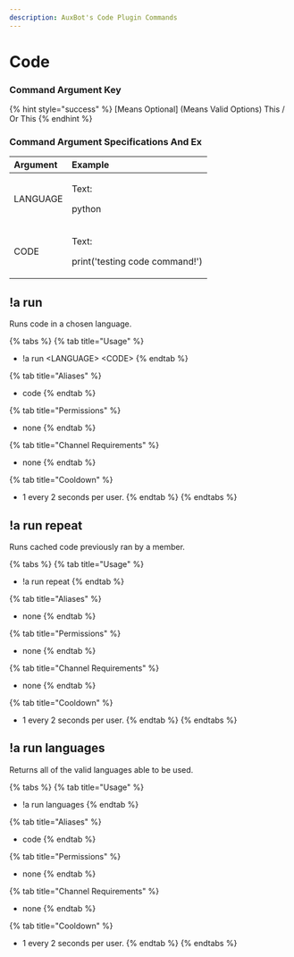 ```yaml
---
description: AuxBot's Code Plugin Commands
---
```


# Code

### Command Argument Key

{% hint style="success" %}
\[Means Optional\] \(Means Valid Options\) This / Or This
{% endhint %}

### Command Argument Specifications And Ex

<table>
  <thead>
    <tr>
      <th style="text-align:left">Argument</th>
      <th style="text-align:left">Example</th>
    </tr>
  </thead>
  <tbody>
    <tr>
      <td style="text-align:left">LANGUAGE</td>
      <td style="text-align:left">
        <p>Text:</p>
        <p>python</p>
      </td>
    </tr>
    <tr>
      <td style="text-align:left">CODE</td>
      <td style="text-align:left">
        <p>Text:</p>
        <p>print(&apos;testing code command!&apos;)</p>
      </td>
    </tr>
  </tbody>
</table>

## !a run

Runs code in a chosen language.

{% tabs %}
{% tab title="Usage" %}
* !a run &lt;LANGUAGE&gt; &lt;CODE&gt;
{% endtab %}

{% tab title="Aliases" %}
* code
{% endtab %}

{% tab title="Permissions" %}
* none
{% endtab %}

{% tab title="Channel Requirements" %}
* none
{% endtab %}

{% tab title="Cooldown" %}
* 1 every 2 seconds per user.
{% endtab %}
{% endtabs %}

## !a run repeat

Runs cached code previously ran by a member.

{% tabs %}
{% tab title="Usage" %}
* !a run repeat
{% endtab %}

{% tab title="Aliases" %}
* none
{% endtab %}

{% tab title="Permissions" %}
* none
{% endtab %}

{% tab title="Channel Requirements" %}
* none
{% endtab %}

{% tab title="Cooldown" %}
* 1 every 2 seconds per user.
{% endtab %}
{% endtabs %}

## !a run languages

Returns all of the valid languages able to be used.

{% tabs %}
{% tab title="Usage" %}
* !a run languages
{% endtab %}

{% tab title="Aliases" %}
* code
{% endtab %}

{% tab title="Permissions" %}
* none
{% endtab %}

{% tab title="Channel Requirements" %}
* none
{% endtab %}

{% tab title="Cooldown" %}
* 1 every 2 seconds per user.
{% endtab %}
{% endtabs %}

